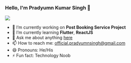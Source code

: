 ### Hello, I'm Pradyumn Kumar Singh 👋

![](https://komarev.com/ghpvc/?username=TannyS26&color=green)

<!--![Visitor Count](https://profile-counter.glitch.me/{TannyS26}/count.svg)-->
<!--
Here are some ideas to get you started:
-->

- 🔭 I’m currently working on <b>Post Booking Service Project</b>
- 🌱 I’m currently learning <b>Flutter</b>, <b>ReactJS</b>
- 💬 Ask me about anything <a href="https://www.linkedin.com/in/pradyumnkrsingh/">here</a>
- 📫 How to reach me: <a href="mailto:official.pradyumnsingh@gmail.com">official.pradyumnsingh@gmail.com</a>
- 😄 Pronouns: He/His
- ⚡ Fun fact: Technology Noob
<!--- 👯 I’m looking to collaborate on ...
- 🤔 I’m looking for help with ...-->


<!--![Pradyumns's GitHub Stats](https://github-readme-stats.vercel.app/api?username=TannyS26&theme=dark&show_icons=true&count_private=true)-->

<!--![Top Tech Stack](https://github-readme-stats.vercel.app/api/top-langs/?username=TannyS26&theme=dark)-->
